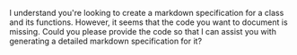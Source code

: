 I understand you're looking to create a markdown specification for a class and its functions. However, it seems that the code you want to document is missing. Could you please provide the code so that I can assist you with generating a detailed markdown specification for it?